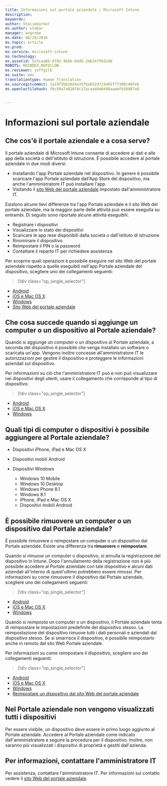 ```yaml
---
title: Informazioni sul portale aziendale | Microsoft Intune
description: 
keywords: 
author: Staciebarker
ms.author: stabar
manager: angrobe
ms.date: 08/29/2016
ms.topic: article
ms.prod: 
ms.service: microsoft-intune
ms.technology: 
ms.assetid: 523caa6b-d792-4bb6-bddb-24b2479932d8
ROBOTS: NOINDEX,NOFOLLOW
ms.reviewer: jeffgilb
ms.suite: ems
translationtype: Human Translation
ms.sourcegitcommit: 1a1975bb10d4a35f6ab52d724405f77300c40feb
ms.openlocfilehash: f0c50a7a028fdc17acaad4e0498aaabfb58987a8


---
```


# Informazioni sul portale aziendale

## Che cos'è il portale aziendale e a cosa serve?
Il portale aziendale di Microsoft Intune consente di accedere ai dati e alle app della società o dell'istituto di istruzione. È possibile accedere al portale aziendale in due modi diversi:

- Installando l'app Portale aziendale nel dispositivo. In genere è possibile scaricare l'app Portale aziendale dall'App Store del dispositivo, ma anche l'amministratore IT può installare l'app.
- Visitando il [sito Web del portale aziendale](http://portal.manage.microsoft.com) impostato dall'amministratore IT.

Esistono alcune lievi differenze tra l'app Portale aziendale e il sito Web del portale aziendale, ma la maggior parte delle attività può essere eseguita su entrambi. Di seguito sono riportate alcune attività eseguibili:

- Registrare i dispositivi
- Visualizzare lo stato dei dispositivi
- Scaricare le app rese disponibili dalla società o dall'istituto di istruzione
- Rinominare il dispositivo
- Reimpostare il PIN o la password
- Contattare il reparto IT per richiedere assistenza

Per scoprire quali operazioni è possibile eseguire nel sito Web del portale aziendale rispetto a quelle eseguibili nell'app Portale aziendale del dispositivo, scegliere uno dei collegamenti seguenti:

> [!div class="op_single_selector"]
- [Android](using-your-android-device-with-intune.md)
- [iOS e Mac OS X](using-your-ios-or-mac-os-x-device-with-intune.md)
- [Windows](using-your-windows-device-with-intune.md)
- [Sito Web del portale aziendale](using-the-intune-company-portal-website.md)

## Che cosa succede quando si aggiunge un computer o un dispositivo al Portale aziendale?
Quando si aggiunge un computer o un dispositivo al Portale aziendale, a seconda del dispositivo è possibile che venga installato un software o scaricata un'app.  Vengono inoltre concesse all'amministratore IT le autorizzazioni per gestire il dispositivo e proteggere le informazioni aziendali sul dispositivo.

Per informazioni su ciò che l'amministratore IT può e non può visualizzare nei dispositivi degli utenti, usare il collegamento che corrisponde al tipo di dispositivo:

> [!div class="op_single_selector"]
- [Android](what-happens-if-you-install-the-company-portal-app-and-enroll-your-device-in-intune-android.md)
- [iOS e Mac OS X](what-happens-if-you-install-the-company-portal-app-and-enroll-your-device-in-intune-ios.md)
- [Windows](what-can-your-it-administrator-see-when-you-enroll-your-device-in-intune-windows.md)

## Quali tipi di computer o dispositivi è possibile aggiungere al Portale aziendale?

-   Dispositivi iPhone, iPad e Mac OS X

-   Dispositivi mobili Android

-   Dispositivi Windows
    -   Windows 10 Mobile
    -   Windows 10 Desktop
    -   Windows Phone 8.1
    -   Windows 8.1
    -   iPhone, iPad e Mac OS X
    -   Dispositivi mobili Android


## È possibile rimuovere un computer o un dispositivo dal Portale aziendale?
È possibile rimuovere o reimpostare un computer o un dispositivo dal Portale aziendale. Esiste una differenza tra **rimuovere** e **reimpostare**.

Quando si *rimuove* un computer o dispositivo, si annulla la registrazione del dispositivo in Intune. Dopo l'annullamento della registrazione non è più possibile accedere al Portale aziendale con tale dispositivo e alcuni dati aziendali all'interno di quest'ultimo potrebbero essere rimossi. Per informazioni su come rimuovere il dispositivo dal Portale aziendale, scegliere uno dei collegamenti seguenti:

> [!div class="op_single_selector"]
- [Android](unenroll-your-device-from-intune-android.md)
- [iOS e Mac OS X](unenroll-your-device-from-intune-ios.md)
- [Windows](unenroll-your-device-from-intune-windows.md)

Quando si *reimposta* un computer o un dispositivo, il Portale aziendale tenta di reimpostare le impostazioni predefinite del dispositivo stesso. La reimpostazione del dispositivo rimuove tutti i dati personali e aziendali dal dispositivo stesso. Se si smarrisce il dispositivo, è possibile reimpostarlo anche in remoto dal sito Web Portale aziendale.

Per informazioni su come reimpostare il dispositivo, scegliere uno dei collegamenti seguenti:

> [!div class="op_single_selector"]
- [Android](reset-erase-your-lost-or-stolen-device-android.md)
- [iOS e Mac OS X](reset-erase-your-lost-or-stolen-device-ios.md)
- [Windows](reset-erase-your-lost-or-stolen-device-windows.md)
- [Reimpostare un dispositivo dal sito Web del portale aziendale](reset-your-device-cpwebsite.md)

## Nel Portale aziendale non vengono visualizzati tutti i dispositivi
Per essere visibile, un dispositivo deve essere in primo luogo aggiunto al Portale aziendale. Accedere al Portale aziendale come indicato dall'amministratore e seguire la procedura per il dispositivo. Inoltre, non saranno più visualizzati i dispositivi di proprietà e gestiti dall'azienda.

## Per informazioni, contattare l'amministratore IT
Per assistenza, contattare l'amministratore IT. Per informazioni sul contatto vedere il [sito Web del portale aziendale](http://portal.manage.microsoft.com).



<!--HONumber=Oct16_HO2-->


